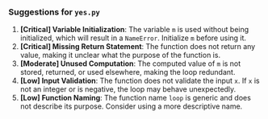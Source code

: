 ### Suggestions for `yes.py`

1. **[Critical] Variable Initialization**: The variable `m` is used without being initialized, which will result in a `NameError`. Initialize `m` before using it.
2. **[Critical] Missing Return Statement**: The function does not return any value, making it unclear what the purpose of the function is.
3. **[Moderate] Unused Computation**: The computed value of `m` is not stored, returned, or used elsewhere, making the loop redundant.
4. **[Low] Input Validation**: The function does not validate the input `x`. If `x` is not an integer or is negative, the loop may behave unexpectedly.
5. **[Low] Function Naming**: The function name `loop` is generic and does not describe its purpose. Consider using a more descriptive name.

